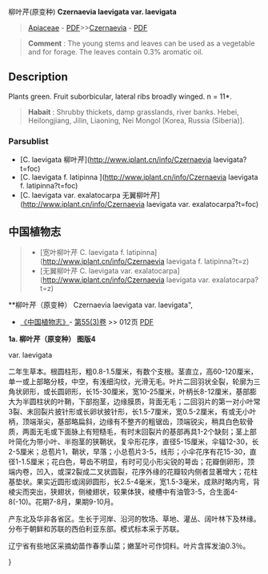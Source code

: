 柳叶芹(原变种) **Czernaevia laevigata var. laevigata**

> [Apiaceae](http://www.iplant.cn/info/Apiaceae?t=foc) - [PDF](http://www.iplant.cn/foc/pdf/Apiaceae.pdf)>>[Czernaevia](http://www.iplant.cn/info/Czernaevia?t=foc) - [PDF](http://www.iplant.cn/foc/pdf/Czernaevia.pdf)


> **Comment** : 
> The young stems and leaves can be used as a vegetable and for forage. The leaves contain 0.3% aromatic oil.

## Description

Plants green. Fruit suborbicular, lateral ribs broadly winged. n = 11*.


> **Habait** : 
> Shrubby thickets, damp grasslands, river banks. Hebei, Heilongjiang, Jilin, Liaoning, Nei Mongol [Korea, Russia (Siberia)].

### Parsublist

* [C.  laevigata  柳叶芹](http://www.iplant.cn/info/Czernaevia laevigata?t=foc)
* [C.  laevigata f. latipinna  ](http://www.iplant.cn/info/Czernaevia laevigata f. latipinna?t=foc)
* [C.  laevigata var. exalatocarpa  无翼柳叶芹](http://www.iplant.cn/info/Czernaevia laevigata var. exalatocarpa?t=foc)

## 中国植物志

> * [宽叶柳叶芹  C.  laevigata f. latipinna](http://www.iplant.cn/info/Czernaevia laevigata f. latipinna?t=z)
> * [无翼柳叶芹  C.  laevigata var. exalatocarpa](http://www.iplant.cn/info/Czernaevia laevigata var. exalatocarpa?t=z)


**柳叶芹（原变种） Czernaevia laevigata var. laevigata",

* [《中国植物志》](http://www.iplant.cn/frps)- [第55(3)卷](http://www.iplant.cn/frps/vol/55(3)) >> 012页 [PDF](http://www.iplant.cn/frps/pdf/55(3)/012.pdf)


**1a. 柳叶芹（原变种）  图版4**

var. laevigata

二年生草本。根圆柱形，粗0.8-1.5厘米，有数个支根。茎直立，高60-120厘米，单一或上部略分枝，中空，有浅细沟纹，光滑无毛。叶片二回羽状全裂，轮廓为三角状卵形，或长圆卵形，长15-30厘米，宽10-25厘米，叶柄长8-12厘米，基部膨大为半圆柱状的叶鞘，下部抱茎，边缘膜质，背面无毛；二回羽片的第一对小叶常3裂、末回裂片披针形或长卵状披针形，长1.5-7厘米，宽0.5-2厘米，有或无小叶柄，顶端渐尖，基部略扁斜，边缘有不整齐的粗锯齿，顶端锐尖，稍具白色软骨质，两面无毛或下面脉上有短糙毛，有时末回裂片的基部再具1-2个缺刻；茎上部叶简化为带小叶、半抱茎的狭鞘状。复伞形花序，直径5-15厘米，伞辐12-30，长2-5厘米；总苞片1，鞘状，早落；小总苞片3-5，线形；小伞花序有花15-30，直径1-1.5厘米；花白色，萼齿不明显，有时可见小形尖锐的萼齿；花瓣倒卵形，顶端内卷，凹入，或深2裂成二叉状圆裂，花序外缘的花瓣较内侧者显著增大；花柱基垫状。果实近圆形或阔卵圆形，长2.5-4毫米，宽1.5-3毫米，成熟时略内弯，背棱尖而突出，狭翅状，侧棱翅状，较果体狭，棱槽中有油管3-5，合生面4-8(-10)。花期7-8月，果期9-10月。

产东北及华非各省区。生长于河岸、沿河的牧场、草地、灌丛、阔叶林下及林缘。分布于朝鲜和苏联的西伯利亚东部。模式标本采于苏联。

辽宁省有些地区采摘幼苗作春季山菜；嫩茎叶可作饲料。叶片含挥发油0.3％。

}